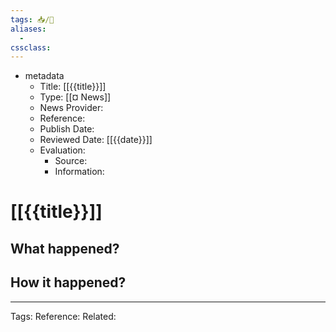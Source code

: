 ```yaml
---
tags: 📥️/📰
aliases:
  - 
cssclass:
---
```


- metadata
	- Title: [[{{title}}]]
	- Type: [[¤ News]]
	- News Provider: 
	- Reference: 
	- Publish Date:
	- Reviewed Date: [[{{date}}]]
	- Evaluation:
		- Source:
		- Information:

# [[{{title}}]]

## What happened?

## How it happened?


---
Tags: 
Reference:
Related: